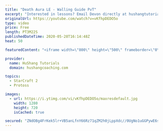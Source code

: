 ```yaml
---
title: "Death Aura LE - Walling Guide PvT"
excerpt: "Interested in lessons? Email Devon directly at hushangtutorials@outlook.com ------------------------------------------------------------------------------------------------------- Want to support HuShang Tutorials directly? Patreon is a website where you can contribute a monthly donation that will help"
originalUrl: https://youtube.com/watch?v=vKfhpDEDO5o
type: video
price: Free
length: PT3M22S
publishedDateTime: 2020-05-28T16:14:48Z
heat: 50

featuredContent: "<iframe width=\"800\" height=\"500\" frameborder=\"0\" src=\"https://www.youtube.com/embed/vKfhpDEDO5o\" allow=\"accelerometer; autoplay; encrypted-media; gyroscope; picture-in-picture\" allowfullscreen></iframe>"

provider:
  name: HuShang Tutorials
  domain: hushangcoaching.com

topics:
  - StarCraft 2
  - Protoss

images:
  - url: https://i.ytimg.com/vi/vKfhpDEDO5o/maxresdefault.jpg
    width: 1280
    height: 720
    isCached: true

secured: "ZNdOBg4FrKek5lr+VB5anLfnY66Rz71qZM2h0jLppXdc//0UgNo1uGGPywE6sy7bt02v2MXkmWNKok4NPjJA338qEot6IwT26LMQsyuhxLYtsfLsdGO51LB3rERlO83eeYotkDZ7g4Ruof9SOLG+P20sFAuOWRxgwPsUvGFmiGNS5iIpZKSdInVIOh0cZP1EKWe15XUKRkK9ZFkfoktUM6SD/C7SrUKbjXJ653FhgD0sKAOk9HDRCbaXneheAW5eAz/m5cSh0lIRNy++hH9h78RQfKss4V8Tyh135lGMfV/259IDOSzrl0E9a9F2OoDr1xuR2o7FXzbYDIaBFmj0nGYOkQUbOeEhZ8JFEWw6YKcBvxFfFRXcvnrqGszQWgLfD5NL6ezqQ+kP4PryRe6Zi8Y+oIokxgZ5JiJTLPMy/Rk=;YGE7Nh6AbbX/Cb+KOuVICw=="
---
```


